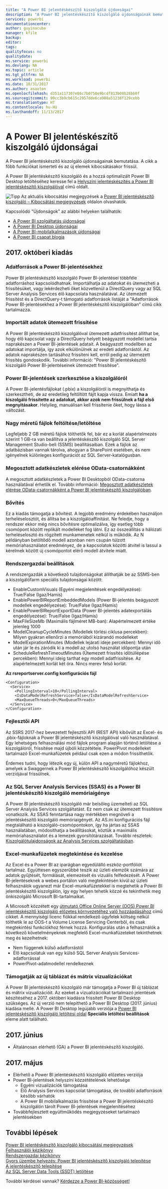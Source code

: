 ```yaml
---
title: "A Power BI jelentéskészítő kiszolgáló újdonságai"
description: "A Power BI jelentéskészítő kiszolgáló újdonságainak bemutatása. A cikk a főbb funkciókat ismerteti és az új elemek kibocsátásakor frissül."
services: powerbi
documentationcenter: 
author: guyinacube
manager: kfile
backup: 
editor: 
tags: 
qualityfocus: no
qualitydate: 
ms.service: powerbi
ms.devlang: NA
ms.topic: article
ms.tgt_pltfrm: NA
ms.workload: powerbi
ms.date: 10/31/2017
ms.author: asaxton
ms.openlocfilehash: d351a117307e86c7b0750e9bcdf813b08b28bb0f
ms.sourcegitcommit: 99cc3b9cb615c2957dde6ca908a51238f129cebb
ms.translationtype: HT
ms.contentlocale: hu-HU
ms.lasthandoff: 11/13/2017
---
```

# <a name="whats-new-in-power-bi-report-server"></a>A Power BI jelentéskészítő kiszolgáló újdonságai
A Power BI jelentéskészítő kiszolgáló újdonságainak bemutatása. A cikk a főbb funkciókat ismerteti és az új elemek kibocsátásakor frissül.

A Power BI jelentéskészítő kiszolgáló és a hozzá optimalizált Power BI Desktop letöltéséhez keresse fel a [Helyszíni jelentéskészítés a Power BI jelentéskészítő kiszolgálóval](https://powerbi.microsoft.com/report-server/) című oldalt.

![Tipp](media/whats-new/fyi-tip.png "tipp") Az aktuális kibocsátási megjegyzések a [Power BI jelentéskészítő kiszolgáló – Kibocsátási megjegyzések](release-notes.md) oldalon olvashatók.

Kapcsolódó "Újdonságok" az alábbi helyeken találhatók:

* [A Power BI szolgáltatás újdonságai](../service-whats-new.md)
* [A Power BI Desktop újdonságai](../desktop-latest-update.md)
* [A Power BI-mobilalkalmazások újdonságai](../mobile-whats-new-in-the-mobile-apps.md)
* [A Power BI csapat blogja](https://powerbi.microsoft.com/blog/)

## <a name="october-2017-release"></a>2017. októberi kiadás
### <a name="power-bi-report-data-sources"></a>Adatforrások a Power BI-jelentésekhez
Power BI jelentéskészítő kiszolgáló Power BI-jelentései többféle adatforráshoz kapcsolódhatnak. Importálhatja az adatokat és ütemezheti a frissítésüket, vagy lekérdezheti őket közvetlenül a DirectQuery vagy az SQL Server Analysis Services élő kapcsolata használatával. Az ütemezett frissítést és a DirectQuery-t támogató adatforrások listáját a "Adatforrások Power BI-jelentésekhez a Power BI jelentéskészítő kiszolgálóban" című cikk tartalmazza.

### <a name="scheduled-data-refresh-for-imported-data"></a>Importált adatok ütemezett frissítése
A Power BI jelentéskészítő kiszolgálóval ütemezett adatfrissítést állíthat be, hogy élő kapcsolat vagy a DirectQuery helyett beágyazott modellel tartsa naprakészen a Power BI-jelentések adatait. A beágyazott modellben az adatokat importálja, így azok elkülönülnek az eredeti adatforrástól. Az adatok naprakészen tartásához frissíteni kell, erről pedig az ütemezett frissítés gondoskodik. További információ: "Power BI jelentéskészítő kiszolgáló Power BI-jelentéseinek ütemezett frissítése".

### <a name="editing-power-bi-reports-from-the-server"></a>Power BI-jelentések szerkesztése a kiszolgálóról
A Power BI-jelentésfájlokat (.pbix) a kiszolgálóról is megnyithatja és szerkesztheti, de az eredetileg feltöltött fájlt kapja vissza.  Emiatt **ha a kiszolgáló frissítette az adatokat, akkor azok nem frissülnek a fájl első megnyitásakor**. Helyileg, manuálisan kell frissítenie őket, hogy lássa a változást.

### <a name="large-file-uploaddownload"></a>Nagy méretű fájlok feltöltése/letöltése
Legfeljebb 2 GB méretű fájlok tölthetők fel, bár ez a korlát alapértelmezés szerint 1 GB-ra van beállítva a jelentéskészítő kiszolgáló SQL Server Management Studio-beli (SSMS) beállításaiban.  Ezek a fájlok az adatbázisban vannak tárolva, ahogyan a SharePoint esetében, és nem igényelnek különleges konfigurációt az SQL Server-katalógusban.  

### <a name="accessing-shared-datasets-as-odata-feeds"></a>Megosztott adatkészletek elérése OData-csatornákként
A megosztott adatkészletek a Power BI Desktopból OData-csatorna használatával érhetők el. További információ: [Megosztott adatkészletek elérése OData-csatornákként a Power BI jelentéskészítő kiszolgálóban](access-dataset-odata.md).

### <a name="scale-out"></a>Bővítés
Ez a kiadás támogatja a bővítést. A legjobb eredmény érdekében használjon terheléselosztót, és állítsa be a kiszolgálóaffinitást. Ne feledje, hogy a rendszer ekkor még nincs bővítésre optimalizálva, így esetleg több csomópont között replikált modelleket fog látni. Ez az összeállítás a hálózati terheléselosztó és rögzített munkamenetek nélkül is működik. Az N példányban betöltődő modell azonban nem csupán túlzott memóriahasználatot eredményez, de a kapcsolatok közötti átvitel is lassul a kérelmek között új csomópontot elérő modell átvitele miatt.  

### <a name="administrator-settings"></a>Rendszergazdai beállítások
A rendszergazdák a következő tulajdonságokat állíthatják be az SSMS-ben a kiszolgálófarm speciális tulajdonságai között:

* EnableCustomVisuals (Egyéni megjelenítések engedélyezése): True/False (Igaz/Hamis)
* EnablePowerBIReportEmbeddedModels (Power BI-jelentés beágyazott modellek engedélyezése): True/False (Igaz/Hamis)
* EnablePowerBIReportExportData (Power BI-jelentés adatexportálás engedélyezése): True/False (Igaz/Hamis)
* MaxFileSizeMb (Maximális fájlméret MB-ban): Alapértelmezett értéke jelenleg 1000
* ModelCleanupCycleMinutes (Modellek törlési ciklusa percekben): Milyen gyakran ellenőrzi a memóriából kizárandó modelleket
* ModelExpirationMinutes (Modellek lejárati ideje percekben): Mennyi idő után jár le és záródik ki a modell az utolsó használat időpontja után
* ScheduleRefreshTimeoutMinutes (Ütemezett frissítés időtúllépése percekben): Mennyi ideig tarthat egy modell adatfrissítése. Az alapértelmezett korlát két óra.  Nincs merev felső korlát.

**Az rsreportserver.config konfigurációs fájl**

```
<Configuration>
  <Service>
    <PollingInterval>10</PollingInterval>
    <IsDataModelRefreshService>false</IsDataModelRefreshService>
    <MaxQueueThreads>0</MaxQueueThreads>
  </Service>
</Configuration>
```

### <a name="developer-api"></a>Fejlesztői API
Az SSRS 2017-hez bevezetett fejlesztői API (REST API) kibővült az Excel- és .pbix-fájloknak a Power BI jelentéskészítő kiszolgálóval való használatával. Egy lehetséges felhasználási mód fájlok program alapján történő letöltése a kiszolgálóról, frissítése majd újbóli közzététele. PowerPivot modelleket tartalmazó Excel-munkafüzetek például csak ezen a módon frissíthetők.

Érdemes tudni, hogy létezik egy új, külön API a nagyméretű fájlokhoz, amelyek a Swaggernek a Power BI jelentéskészítő kiszolgálóhoz készült verziójával frissülnek. 

### <a name="sql-server-analysis-services-ssas-and-the-power-bi-report-server-memory-footprint"></a>Az SQL Server Analysis Services (SSAS) és a Power BI jelentéskészítő kiszolgáló memóriaigénye
A Power BI jelentéskészítő kiszolgáló már belsőleg üzemelteti az SQL Server Analysis Services szolgáltatást. Ez nem csak az ütemezett frissítésre vonatkozik. Az SSAS fenntartása nagy mértékben megnöveli a jelentéskészítő kiszolgáló memóriaigényét. Az AS.ini konfigurációs fájl megtalálható a kiszolgáló-csomópontokon, így ha jártas az SSAS használatában, módosíthatja a beállításokat, köztük a maximális memóriahasználatot és a lemezek gyorsítótárazását. További részletek: [Kiszolgálótulajdonságok az Analysis Services szolgáltatásban](https://docs.microsoft.com/sql/analysis-services/server-properties/server-properties-in-analysis-services).

### <a name="viewing-and-interacting-with-excel-workbooks"></a>Excel-munkafüzetek megtekintése és kezelése
Az Excel és a Power BI az iparágban egyedülálló eszköz-portfóliót tartalmaz. Együttesen egyszerűbbé teszik az üzleti elemzők számára az adatok gyűjtését, formálását, elemezését és vizuális felfedezését. A Power BI-jelentéseknek a webes portálon való megtekintésén kívül az üzleti felhasználók ugyanezt már Excel-munkafüzetekkel is megtehetik a Power BI jelentéskészítő kiszolgálón, így egy helyen tehetik közzé és tekinthetik meg önkiszolgáló Microsoft BI-tartalmaikat.

A Microsoft közzétett egy [útmutató Office Online Server (OOS) Power BI jelentéskészítő kiszolgáló előzetes környezetéhez való hozzáadásához](excel-oos.md) című cikket. A mennyiségi licenc fiókkal rendelkező ügyfelek költség nélkül tölthetik le az OOS-t a Volume License Servicing Centerből, és csak megtekintési funkciókhoz férnek hozzá. Konfigurálás után a felhasználók a következő követelményeknek megfelelő Excel-munkafüzeteket tekinthetnek meg és kezelhetnek:

* Nem függenek külső adatforrástól
* Élő kapcsolatuk van egy külső SQL Server Analysis Services-adatforrással
* PowerPivot-adatmodellel rendelkeznek

### <a name="support-for-new-table-and-matrix-visuals"></a>Támogatják az új táblázat és mátrix vizualizációkat
A Power BI jelentéskészítő kiszolgáló már támogatja a Power BI új táblázat és mátrix vizualizációit. Az ezeket a vizualizációkat tartalmazó jelentések készítéséhez a 2017. októberi kiadásra frissített Power BI Desktop szükséges. Az új verzió nem telepíthető a Power BI Desktop (2017. június) kiadása mellé. A Power BI Desktop legújabb verziója a [Power BI jelentéskészítő kiszolgáló letöltési oldal](https://powerbi.microsoft.com/report-server/) **Speciális letöltési beállítások** eleme alatt található.

## <a name="june-2017"></a>2017. június
* Általánosan elérhető (GA) a Power BI jelentéskészítő kiszolgáló.

## <a name="may-2017"></a>2017. május
* Elérhető a Power BI jelentéskészítő kiszolgáló előzetes verziója
* Power BI-jelentések helyszíni közzétételének lehetősége
  * Egyéni vizualizációk támogatása
  * Élő Analysis Services kapcsolat támogatása, de további adatforrások később várhatók
  * A Power BI mobilalkalmazás frissítése a Power BI jelentéskészítő kiszolgálón tárolt Power BI-jelentések megjelenítéséhez
* Továbbfejlesztett együttműködés megjegyzéseket tartalmazó jelentésekben

## <a name="next-steps"></a>További lépések
[Power BI jelentéskészítő kiszolgáló kibocsátási megjegyzések](release-notes.md)  
[Felhasználói kézikönyv](user-handbook-overview.md)  
[Rendszergazdai kézikönyv](admin-handbook-overview.md)  
[Gyors üzembe helyezés: Power BI jelentéskészítő kiszolgáló telepítése](quickstart-install-report-server.md)  
[A jelentéskészítő telepítése](https://docs.microsoft.com/sql/reporting-services/install-windows/install-report-builder)  
[Az SQL Server Data Tools (SSDT) letöltése](http://go.microsoft.com/fwlink/?LinkID=616714)

További kérdései vannak? [Kérdezze a Power BI-közösséget!](https://community.powerbi.com/)


